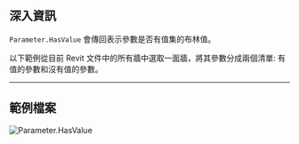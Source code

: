 ## 深入資訊
`Parameter.HasValue` 會傳回表示參數是否有值集的布林值。

以下範例從目前 Revit 文件中的所有牆中選取一面牆，將其參數分成兩個清單: 有值的參數和沒有值的參數。
___
## 範例檔案

![Parameter.HasValue](./Revit.Elements.Parameter.HasValue_img.jpg)
